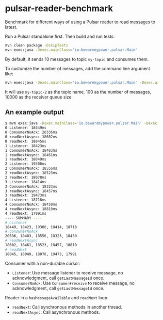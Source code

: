 # pulsar-reader-benchmark

Benchmark for different ways of using a Pulsar reader to read messages to latest.

Run a Pulsar standalone first. Then build and run tests:

```bash
mvn clean package -DskipTests
mvn exec:java -Dexec.mainClass='io.bewaremypower.pulsar.Main'
```

By default, it sends 10 messages to topic `my-topic` and consumes them.

To customize the number of messages, add the command line argument like:

```bash
mvn exec:java -Dexec.mainClass='io.bewaremypower.pulsar.Main' -Dexec.args="100 my-topic-2 10000"
```

It will use `my-topic-2` as the topic name, 100 as the number of messages, 10000 as the receiver queue size.

## An example output

```bash
$ mvn exec:java -Dexec.mainClass='io.bewaremypower.pulsar.Main' -Dexec.args="1000000 my-topic-0 10000" 
0 Listener: 18449ms
0 ConsumerNoAck: 20336ms
0 readNextAsync: 18602ms
0 readNext: 18045ms
1 Listener: 18423ms
1 ConsumerNoAck: 18403ms
1 readNextAsync: 18461ms
1 readNext: 18049ms
2 Listener: 19300ms
2 ConsumerNoAck: 18556ms
2 readNextAsync: 18523ms
2 readNext: 18078ms
3 Listener: 18414ms
3 ConsumerNoAck: 18323ms
3 readNextAsync: 18457ms
3 readNext: 19473ms
4 Listener: 18718ms
4 ConsumerNoAck: 18450ms
4 readNextAsync: 18810ms
4 readNext: 17991ms
---- SUMMARY ----
# Listener
18449, 18423, 19300, 18414, 18718
# ConsumerNoAck
20336, 18403, 18556, 18323, 18450
# readNextAsync
18602, 18461, 18523, 18457, 18810
# readNext
18045, 18049, 18078, 19473, 17991
```

Consumer with a non-durable cursor:
- `Listener`: Use message listener to receive message, no acknowledgment, call `getLastMessageId` once.
- `ConsumerNoAck`: Use `Consumer#receive` to receive message, no acknowledgment, call `getLastMessageId` once.

Reader in a `hasMessageAvailable` and `readNext` loop:
- `readNext`: Call synchronous methods in another thread.
- `readNextAsync`: Call asynchronous methods.
